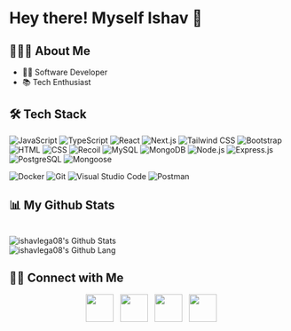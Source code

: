 <h1> Hey there! Myself Ishav 👋</h1>

## 👨🏻‍💻 About Me

- 👨‍💻 Software Developer
- 📚 Tech Enthusiast

## 🛠 Tech Stack

<img src="https://img.shields.io/badge/JavaScript-F7DF1E?style=for-the-badge&logo=javascript&logoColor=black"
alt="JavaScript"/>
<img src="https://img.shields.io/badge/TypeScript-007ACC?style=for-the-badge&logo=typescript&logoColor=white"
alt="TypeScript"/>
<img src="https://img.shields.io/badge/React-20232A?style=for-the-badge&logo=react&logoColor=61DAFB"
alt="React"/>
<img src="https://img.shields.io/badge/Next.js-000000?style=for-the-badge&logo=next.js&logoColor=white"
alt="Next.js"/>
<img src="https://img.shields.io/badge/Tailwind%20CSS-38B2AC?style=for-the-badge&logo=tailwind-css&logoColor=white"
alt="Tailwind CSS"/>
<img src="https://img.shields.io/badge/Bootstrap-563D7C?style=for-the-badge&logo=bootstrap&logoColor=white"
alt="Bootstrap"/>
<img src="https://img.shields.io/badge/HTML-239120?style=for-the-badge&logo=html5&logoColor=white"
alt="HTML"/>
<img src="https://img.shields.io/badge/CSS-239120?&style=for-the-badge&logo=css3&logoColor=white"
alt="CSS"/>
<img src="https://img.shields.io/badge/Recoil-FFFFFF?style=for-the-badge&logo=recoil&logoColor=black"
alt="Recoil"/>
<img src="https://img.shields.io/badge/MySQL-00000F?style=for-the-badge&logo=mysql&logoColor=white"
alt="MySQL"/>
<img src="https://img.shields.io/badge/MongoDB-4EA94B?style=for-the-badge&logo=mongodb&logoColor=white"
alt="MongoDB"/>
<img src="https://img.shields.io/badge/Node.js-43853D?style=for-the-badge&logo=node.js&logoColor=white"
alt="Node.js"/>
<img src="https://img.shields.io/badge/Express.js-404D59?style=for-the-badge&logo=express&logoColor=white"
alt="Express.js"/>
<img src="https://img.shields.io/badge/PostgreSQL-316192?style=for-the-badge&logo=postgresql&logoColor=white"
alt="PostgreSQL"/>
<img src="https://img.shields.io/badge/Mongoose-47A248?style=for-the-badge&logo=mongoose&logoColor=white"
alt="Mongoose"/>

<img src="https://img.shields.io/badge/Docker-2CA5E0?style=for-the-badge&logo=docker&logoColor=white"
alt="Docker"/>
<img src="https://img.shields.io/badge/Git-F05032?style=for-the-badge&logo=git&logoColor=white"
alt="Git"/>
<img src="https://img.shields.io/badge/Visual%20Studio%20Code-007ACC?style=for-the-badge&logo=visual-studio-code&logoColor=white"
alt="Visual Studio Code"/>
<img src="https://img.shields.io/badge/Postman-FF6C37?style=for-the-badge&logo=postman&logoColor=white"
alt="Postman"/>

## 📊 My Github Stats

<div align="left">
<!-- <img alt="ishavlega08's Streak Stats" src="https://streak-stats.demolab.com?user=ishavlega08&theme=algolia"/> -->
<br/>
  
<img alt="ishavlega08's Github Stats" src="https://awesome-github-stats.azurewebsites.net/user-stats/ishavlega08?cardType=level&theme=algolia&preferLogin=false"/>
<br/>
<img src="https://github-readme-stats.vercel.app/api/top-langs/?username=ishavlega08&layout=compact&theme=algolia" alt="ishavlega08's Github Lang"/>
<!-- <a href="https://github.com/ishavlega08/github-readme-activity-graph"><img alt="ishavlega08's Activity Graph" src="https://github-readme-activity-graph.vercel.app/graph/?username=ishavlega08&bg_color=1F222E&color=F8D866&line=F85D7F&point=FFFFFF&hide_border=true" /></a>   -->
</div>

## 🤝🏻 Connect with Me

<div align="center">
&nbsp; <a href="mailto:ishavlega@gmail.com" target="_blank" rel="noopener noreferrer"><img src="https://img.icons8.com/nolan/64/new-post.png"  width="50" /></a>
&nbsp; <a href="https://www.instagram.com/ishavlega_09/" target="_blank" rel="noopener noreferrer"><img src="https://img.icons8.com/nolan/64/instagram-new.png" width="50" /></a>  
<!-- &nbsp; <a href="https://www.facebook.com/sohail.jafri.908/" target="_blank" rel="noopener noreferrer"><img src="https://img.icons8.com/nolan/64/facebook.png" width="50" /></a> -->
&nbsp; <a href="https://twitter.com/ishavlega" target="_blank" rel="noopener noreferrer"><img src="https://img.icons8.com/nolan/64/twitter-squared.png" width="50" /></a>
&nbsp; <a href="https://www.linkedin.com/in/ishav-lega/" target="_blank" rel="noopener noreferrer"><img src="https://img.icons8.com/nolan/64/linkedin.png" width="50" /></a>
<!-- &nbsp; <a href="https://thesohailjafri.com" target="_blank" rel="noopener noreferrer"><img src="https://img.icons8.com/nolan/64/web-design.png" width="50" /></a>
</div> -->
